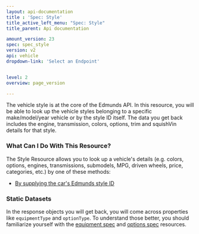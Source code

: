 ```yaml
---
layout: api-documentation
title : 'Spec: Style'
title_active_left_menu: "Spec: Style"
title_parent: Api documentation

amount_version: 23
spec: spec_style
version: v2
api: vehicle
dropdown-link: 'Select an Endpoint'


level: 2
overview: page_version

---
```


<div class="info-message">
 The vehicle style is at the core of the Edmunds API. In this resource, you will be able to look up the vehicle styles belonging to a specific make/model/year vehicle or by the style ID itself. The data you get back includes the engine, transmission, colors, options, trim and squishVin details for that style.
</div>

### What Can I Do With This Resource?

The Style Resource allows you to look up a vehicle's details (e.g. colors, options, engines, transmissions, submodels, MPG, driven wheels, price, categories, etc.) by one of these methods:

* [By supplying the car's Edmunds style ID](/api-documentation/vehicle/spec_style/v2/01_by_id/api-description.html)

### Static Datasets

In the response objects you will get back, you will come across properties like <code>equipmentType</code> and <code>optionType</code>. To understand those better, you should familiarize yourself with the [equipment spec](/api-documentation/vehicle/spec_equipment/v2/) and [options spec](/api-documentation/vehicle/spec_colors_and_options/v2/) resources.
